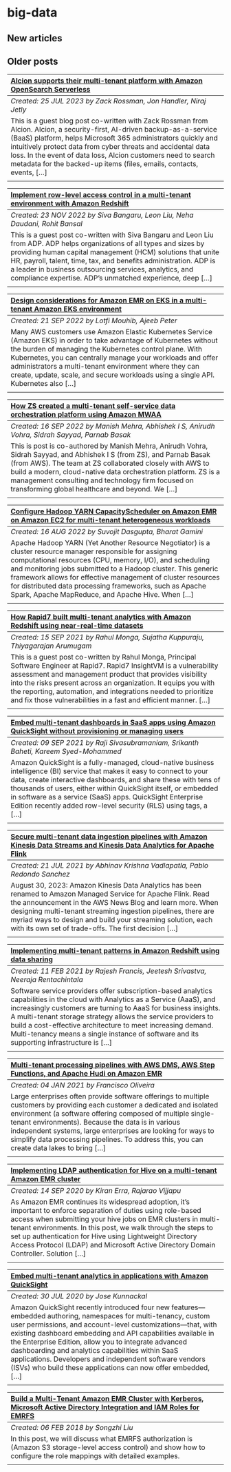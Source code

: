 # big-data

## New articles

## Older posts
| [Alcion supports their multi-tenant platform with Amazon OpenSearch Serverless](https://aws.amazon.com/blogs/big-data/alcion-supports-their-multi-tenant-platform-with-amazon-opensearch-serverless/) |
|:----------|
| *Created: 25 JUL 2023 by Zack Rossman, Jon Handler, Niraj Jetly* | 
| This is a guest blog post co-written with Zack Rossman from Alcion. Alcion, a security-first, AI-driven backup-as-a-service (BaaS) platform, helps Microsoft 365 administrators quickly and intuitively protect data from cyber threats and accidental data loss. In the event of data loss, Alcion customers need to search metadata for the backed-up items (files, emails, contacts, events, […] | 
|  | 

| [Implement row-level access control in a multi-tenant environment with Amazon Redshift](https://aws.amazon.com/blogs/big-data/implement-row-level-access-control-in-a-multi-tenant-environment-with-amazon-redshift/) |
|:----------|
| *Created: 23 NOV 2022 by Siva Bangaru, Leon Liu, Neha Daudani, Rohit Bansal* | 
| This is a guest post co-written with Siva Bangaru and Leon Liu from ADP. ADP helps organizations of all types and sizes by providing human capital management (HCM) solutions that unite HR, payroll, talent, time, tax, and benefits administration. ADP is a leader in business outsourcing services, analytics, and compliance expertise. ADP’s unmatched experience, deep […] | 
|  | 

| [Design considerations for Amazon EMR on EKS in a multi-tenant Amazon EKS environment](https://aws.amazon.com/blogs/big-data/design-considerations-for-amazon-emr-on-eks-in-a-multi-tenant-amazon-eks-environment/) |
|:----------|
| *Created: 21 SEP 2022 by Lotfi Mouhib, Ajeeb Peter* | 
| Many AWS customers use Amazon Elastic Kubernetes Service (Amazon EKS) in order to take advantage of Kubernetes without the burden of managing the Kubernetes control plane. With Kubernetes, you can centrally manage your workloads and offer administrators a multi-tenant environment where they can create, update, scale, and secure workloads using a single API. Kubernetes also […] | 
|  | 

| [How ZS created a multi-tenant self-service data orchestration platform using Amazon MWAA](https://aws.amazon.com/blogs/big-data/how-zs-created-a-multi-tenant-self-service-data-orchestration-platform-using-amazon-mwaa/) |
|:----------|
| *Created: 16 SEP 2022 by Manish Mehra, Abhishek I S, Anirudh Vohra, Sidrah Sayyad, Parnab Basak* | 
| This is post is co-authored by Manish Mehra, Anirudh Vohra, Sidrah Sayyad, and Abhishek I S (from ZS), and Parnab Basak (from AWS). The team at ZS collaborated closely with AWS to build a modern, cloud-native data orchestration platform. ZS is a management consulting and technology firm focused on transforming global healthcare and beyond. We […] | 
|  | 

| [Configure Hadoop YARN CapacityScheduler on Amazon EMR on Amazon EC2 for multi-tenant heterogeneous workloads](https://aws.amazon.com/blogs/big-data/configure-hadoop-yarn-capacityscheduler-on-amazon-emr-on-amazon-ec2-for-multi-tenant-heterogeneous-workloads/) |
|:----------|
| *Created: 16 AUG 2022 by Suvojit Dasgupta, Bharat Gamini* | 
| Apache Hadoop YARN (Yet Another Resource Negotiator) is a cluster resource manager responsible for assigning computational resources (CPU, memory, I/O), and scheduling and monitoring jobs submitted to a Hadoop cluster. This generic framework allows for effective management of cluster resources for distributed data processing frameworks, such as Apache Spark, Apache MapReduce, and Apache Hive. When […] | 
|  | 

| [How Rapid7 built multi-tenant analytics with Amazon Redshift using near-real-time datasets](https://aws.amazon.com/blogs/big-data/how-rapid7-built-multi-tenant-analytics-with-amazon-redshift-using-near-real-time-datasets/) |
|:----------|
| *Created: 15 SEP 2021 by Rahul Monga, Sujatha Kuppuraju, Thiyagarajan Arumugam* | 
| This is a guest post co-written by Rahul Monga, Principal Software Engineer at Rapid7. Rapid7 InsightVM is a vulnerability assessment and management product that provides visibility into the risks present across an organization. It equips you with the reporting, automation, and integrations needed to prioritize and fix those vulnerabilities in a fast and efficient manner. […] | 
|  | 

| [Embed multi-tenant dashboards in SaaS apps using Amazon QuickSight without provisioning or managing users](https://aws.amazon.com/blogs/big-data/embed-multi-tenant-dashboards-in-saas-apps-using-amazon-quicksight-without-provisioning-or-managing-users/) |
|:----------|
| *Created: 09 SEP 2021 by Raji Sivasubramaniam, Srikanth Baheti, Kareem Syed-Mohammed* | 
| Amazon QuickSight is a fully-managed, cloud-native business intelligence (BI) service that makes it easy to connect to your data, create interactive dashboards, and share these with tens of thousands of users, either within QuickSight itself, or embedded in software as a service (SaaS) apps. QuickSight Enterprise Edition recently added row-level security (RLS) using tags, a […] | 
|  | 

| [Secure multi-tenant data ingestion pipelines with Amazon Kinesis Data Streams and Kinesis Data Analytics for Apache Flink](https://aws.amazon.com/blogs/big-data/secure-multi-tenant-data-ingestion-pipelines-with-amazon-kinesis-data-streams-and-kinesis-data-analytics-for-apache-flink/) |
|:----------|
| *Created: 21 JUL 2021 by Abhinav Krishna Vadlapatla, Pablo Redondo Sanchez* | 
| August 30, 2023: Amazon Kinesis Data Analytics has been renamed to Amazon Managed Service for Apache Flink. Read the announcement in the AWS News Blog and learn more. When designing multi-tenant streaming ingestion pipelines, there are myriad ways to design and build your streaming solution, each with its own set of trade-offs. The first decision […] | 
|  | 

| [Implementing multi-tenant patterns in Amazon Redshift using data sharing](https://aws.amazon.com/blogs/big-data/implementing-multi-tenant-patterns-in-amazon-redshift-using-data-sharing/) |
|:----------|
| *Created: 11 FEB 2021 by Rajesh Francis, Jeetesh Srivastva, Neeraja Rentachintala* | 
| Software service providers offer subscription-based analytics capabilities in the cloud with Analytics as a Service (AaaS), and increasingly customers are turning to AaaS for business insights. A multi-tenant storage strategy allows the service providers to build a cost-effective architecture to meet increasing demand. Multi-tenancy means a single instance of software and its supporting infrastructure is […] | 
|  | 

| [Multi-tenant processing pipelines with AWS DMS, AWS Step Functions, and Apache Hudi on Amazon EMR](https://aws.amazon.com/blogs/big-data/multi-tenant-processing-pipelines-with-aws-dms-aws-step-functions-and-apache-hudi-on-amazon-emr/) |
|:----------|
| *Created: 04 JAN 2021 by Francisco Oliveira* | 
| Large enterprises often provide software offerings to multiple customers by providing each customer a dedicated and isolated environment (a software offering composed of multiple single-tenant environments). Because the data is in various independent systems, large enterprises are looking for ways to simplify data processing pipelines. To address this, you can create data lakes to bring […] | 
|  | 

| [Implementing LDAP authentication for Hive on a multi-tenant Amazon EMR cluster](https://aws.amazon.com/blogs/big-data/implementing-ldap-authentication-for-hive-on-a-multi-tenant-amazon-emr-cluster/) |
|:----------|
| *Created: 14 SEP 2020 by Kiran Erra, Rajarao Vijjapu* | 
| As Amazon EMR continues its widespread adoption, it’s important to enforce separation of duties using role-based access when submitting your hive jobs on EMR clusters in multi-tenant environments. In this post, we walk through the steps to set up authentication for Hive using Lightweight Directory Access Protocol (LDAP) and Microsoft Active Directory Domain Controller. Solution […] | 
|  | 

| [Embed multi-tenant analytics in applications with Amazon QuickSight](https://aws.amazon.com/blogs/big-data/embed-multi-tenant-analytics-in-applications-with-amazon-quicksight/) |
|:----------|
| *Created: 30 JUL 2020 by Jose Kunnackal* | 
| Amazon QuickSight recently introduced four new features—embedded authoring, namespaces for multi-tenancy, custom user permissions, and account-level customizations—that, with existing dashboard embedding and API capabilities available in the Enterprise Edition, allow you to integrate advanced dashboarding and analytics capabilities within SaaS applications. Developers and independent software vendors (ISVs) who build these applications can now offer embedded, […] | 
|  | 

| [Build a Multi-Tenant Amazon EMR Cluster with Kerberos, Microsoft Active Directory Integration and IAM Roles for EMRFS](https://aws.amazon.com/blogs/big-data/build-a-multi-tenant-amazon-emr-cluster-with-kerberos-microsoft-active-directory-integration-and-emrfs-authorization/) |
|:----------|
| *Created: 06 FEB 2018 by Songzhi Liu* | 
| In this post, we will discuss what EMRFS authorization is (Amazon S3 storage-level access control) and show how to configure the role mappings with detailed examples.  | 
|  | 

